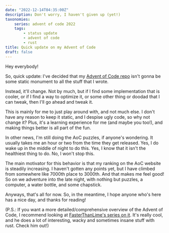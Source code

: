 ```yaml
---
date: "2022-12-14T04:35:00Z"
description: Don't worry, I haven't given up (yet!)
taxonomies:
    series: advent of code 2022
    tags:
        - status update
        - advent of code
        - rust
title: Quick update on my Advent of Code
draft: false
---
```


Hey everybody!

So, quick update: I've decided that my [Advent of Code repo](https://github.com/cogsandsquigs/advent-of-code-2022) isn't gonna be some static monument to all the stuff that I wrote.

Instead, it'll change. Not by much, but if I find some implementation that is cooler, or if I find a way to optimize it, or some other thing or doodad that I can tweak, then I'll go ahead and tweak it.

This is mainly for me to just play around with, and not much else. I don't have any reason to keep it static, and I despise ugly code, so why not change it? Plus, it's a learning experience for me (and maybe you too!), and making things better is all part of the fun.

In other news, I'm still doing the AoC puzzles, if anyone's wondering. It usually takes me an hour or two from the time they get released. Yes, I do wake up in the middle of night to do this. Yes, I know that it isn't the healthiest thing to do. No, I won't stop this.

The main motivator for this behavior is that my ranking on the AoC website is steadily increasing. I haven't gotten any points yet, but I have climbed from somewhere like 7000th place to 3000th. And that makes me feel good! So on we adventure into the late night, with nothing but puzzles, a computer, a water bottle, and some chapstick.

Anyways, that's all for now. So, in the meantime, I hope anyone who's here has a nice day, and thanks for reading!

(P.S.: If you want a more detailed/comprehensive overview of the Advent of Code, I recommend looking at [FasterThanLime's series on it](https://fasterthanli.me/series/advent-of-code-2022). It's really cool, and he does a lot of interesting, wacky and sometimes insane stuff with rust. Check him out!)
